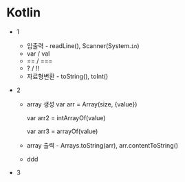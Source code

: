 # Kotlin

* 1
  * 입출력 - readLine(), Scanner(System.`in`)
  * var / val
  * == / ===
  * ? / !!
  * 자료형변환 - toString(), toInt()

* 2
  * array 생성
      var arr = Array(size, {value})
    
      var arr2 = intArrayOf(value)
    
      var arr3 = arrayOf<type>(value)
 
  * array 출력 - Arrays.toString(arr), arr.contentToString()
  * ddd
* 3
